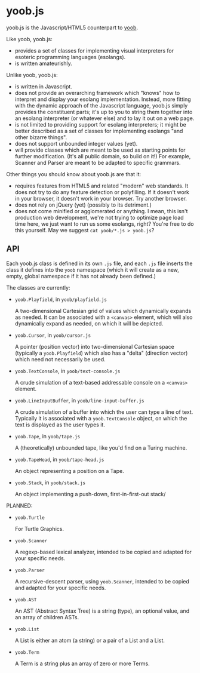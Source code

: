 yoob.js
=======

yoob.js is the Javascript/HTML5 counterpart to [yoob][].

Like yoob, yoob.js:

*   provides a set of classes for implementing visual interpreters for
    esoteric programming languages (esolangs).
*   is written amateurishly.

Unlike yoob, yoob.js:

*   is written in Javascript.
*   does not provide an overarching framework which "knows" how to interpret
    and display your esolang implementation.  Instead, more fitting with the
    dynamic approach of the Javascript language, yoob.js simply provides the
    constituent parts; it's up to you to string them together into an esolang
    interpreter (or whatever else) and to lay it out on a web page.
*   is not limited to providing support for esolang interpreters; it might
    be better described as a set of classes for implementing esolangs "and
    other bizarre things".
*   does not support unbounded integer values (yet).
*   will provide classes which are meant to be used as starting points for
    further modification.  (It's all public domain, so build on it!)  For
    example, Scanner and Parser are meant to be adapted to specific grammars.

Other things you should know about yoob.js are that it:

*   requires features from HTML5 and related "modern" web standards.  It does
    not try to do any feature detection or polyfilling.  If it doesn't work
    in your browser, it doesn't work in your browser.  Try another browser.
*   does not rely on jQuery (yet) (possibly to its detriment.)
*   does not come minified or agglomerated or anything.  I mean, this isn't
    production web development, we're not trying to optimize page load time
    here, we just want to run us some esolangs, right?  You're free to do
    this yourself.  May we suggest `cat yoob/*.js > yoob.js`?

API
---

Each yoob.js class is defined in its own `.js` file, and each `.js` file
inserts the class it defines into the `yoob` namespace (which it will create
as a new, empty, global namespace if it has not already been defined.)

The classes are currently:

*   `yoob.Playfield`, in `yoob/playfield.js`
    
    A two-dimensional Cartesian grid of values which dynamically expands as
    needed.  It can be associated with a `<canvas>` element, which will also
    dynamically expand as needed, on which it will be depicted.

*   `yoob.Cursor`, in `yoob/cursor.js`
    
    A pointer (position vector) into two-dimensional Cartesian space
    (typically a `yoob.Playfield`) which also has a "delta" (direction
    vector) which need not necessarily be used.

*   `yoob.TextConsole`, in `yoob/text-console.js`
    
    A crude simulation of a text-based addressable console on a `<canvas>`
    element.

*   `yoob.LineInputBuffer`, in `yoob/line-input-buffer.js`
    
    A crude simulation of a buffer into which the user can type a line of
    text.  Typically it is associated with a `yoob.TextConsole` object, on
    which the text is displayed as the user types it.

*   `yoob.Tape`, in `yoob/tape.js`
    
    A (theoretically) unbounded tape, like you'd find on a Turing machine.

*   `yoob.TapeHead`, in `yoob/tape-head.js`
    
    An object representing a position on a Tape.

*   `yoob.Stack`, in `yoob/stack.js`
    
    An object implementing a push-down, first-in-first-out stack/

PLANNED:

*   `yoob.Turtle`
    
    For Turtle Graphics.

*   `yoob.Scanner`
    
    A regexp-based lexical analyzer, intended to be copied and adapted for
    your specific needs.

*   `yoob.Parser`
    
    A recursive-descent parser, using `yoob.Scanner`, intended to be copied
    and adapted for your specific needs.

*   `yoob.AST`
    
    An AST (Abstract Syntax Tree) is a string (type), an optional value,
    and an array of children ASTs.

*   `yoob.List`
    
    A List is either an atom (a string) or a pair of a List and a List.

*   `yoob.Term`
    
    A Term is a string plus an array of zero or more Terms.


[yoob]: http://catseye.tc/node/yoob.html
